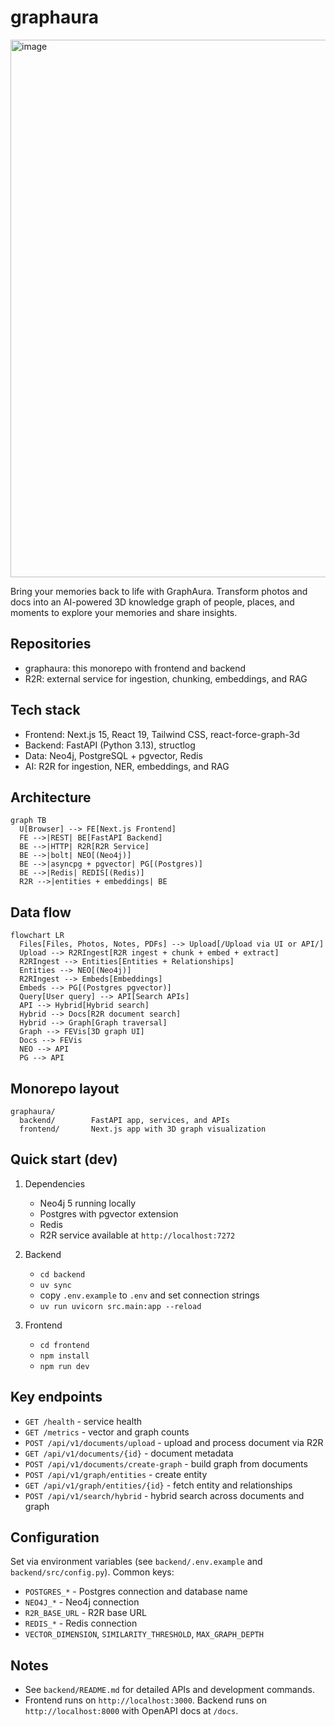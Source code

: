 # graphaura

<img width="1212" height="860" alt="image" src="https://github.com/user-attachments/assets/262190ec-d035-4828-86fe-bb0eb1af5fb4" />

Bring your memories back to life with GraphAura. Transform photos and docs into an AI-powered 3D knowledge graph of people, places, and moments to explore your memories and share insights.

## Repositories

- graphaura: this monorepo with frontend and backend
- R2R: external service for ingestion, chunking, embeddings, and RAG

## Tech stack

- Frontend: Next.js 15, React 19, Tailwind CSS, react-force-graph-3d
- Backend: FastAPI (Python 3.13), structlog
- Data: Neo4j, PostgreSQL + pgvector, Redis
- AI: R2R for ingestion, NER, embeddings, and RAG

## Architecture

```mermaid
graph TB
  U[Browser] --> FE[Next.js Frontend]
  FE -->|REST| BE[FastAPI Backend]
  BE -->|HTTP| R2R[R2R Service]
  BE -->|bolt| NEO[(Neo4j)]
  BE -->|asyncpg + pgvector| PG[(Postgres)]
  BE -->|Redis| REDIS[(Redis)]
  R2R -->|entities + embeddings| BE
```

## Data flow

```mermaid
flowchart LR
  Files[Files, Photos, Notes, PDFs] --> Upload[/Upload via UI or API/]
  Upload --> R2RIngest[R2R ingest + chunk + embed + extract]
  R2RIngest --> Entities[Entities + Relationships]
  Entities --> NEO[(Neo4j)]
  R2RIngest --> Embeds[Embeddings]
  Embeds --> PG[(Postgres pgvector)]
  Query[User query] --> API[Search APIs]
  API --> Hybrid[Hybrid search]
  Hybrid --> Docs[R2R document search]
  Hybrid --> Graph[Graph traversal]
  Graph --> FEVis[3D graph UI]
  Docs --> FEVis
  NEO --> API
  PG --> API
```

## Monorepo layout

```text
graphaura/
  backend/        FastAPI app, services, and APIs
  frontend/       Next.js app with 3D graph visualization
```

## Quick start (dev)

1. Dependencies
   - Neo4j 5 running locally
   - Postgres with pgvector extension
   - Redis
   - R2R service available at `http://localhost:7272`

2. Backend
   - `cd backend`
   - `uv sync`
   - copy `.env.example` to `.env` and set connection strings
   - `uv run uvicorn src.main:app --reload`

3. Frontend
   - `cd frontend`
   - `npm install`
   - `npm run dev`

## Key endpoints

- `GET /health` - service health
- `GET /metrics` - vector and graph counts
- `POST /api/v1/documents/upload` - upload and process document via R2R
- `GET /api/v1/documents/{id}` - document metadata
- `POST /api/v1/documents/create-graph` - build graph from documents
- `POST /api/v1/graph/entities` - create entity
- `GET /api/v1/graph/entities/{id}` - fetch entity and relationships
- `POST /api/v1/search/hybrid` - hybrid search across documents and graph

## Configuration

Set via environment variables (see `backend/.env.example` and `backend/src/config.py`). Common keys:

- `POSTGRES_*` - Postgres connection and database name
- `NEO4J_*` - Neo4j connection
- `R2R_BASE_URL` - R2R base URL
- `REDIS_*` - Redis connection
- `VECTOR_DIMENSION`, `SIMILARITY_THRESHOLD`, `MAX_GRAPH_DEPTH`

## Notes

- See `backend/README.md` for detailed APIs and development commands.
- Frontend runs on `http://localhost:3000`. Backend runs on `http://localhost:8000` with OpenAPI docs at `/docs`.
